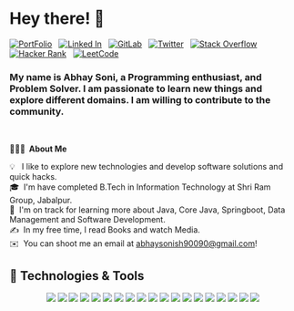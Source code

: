 # Hey there! :wave:

[![PortFolio](https://img.shields.io/badge/-PortFolio-B7472A?style=flat-informational&logo=codacy&logoColor=white)](https://abhaysoni0926.github.io/) &nbsp; 
[![Linked In](https://img.shields.io/badge/-LinkedIn-blue?style=flat-informational&logo=linkedin&logoColor=white)](https://www.linkedin.com/in/abhaysoni0926/) &nbsp; 
[![GitLab](https://img.shields.io/badge/-GitLab-330F63?style=flat-informational&logo=gitlab&logoColor=white)](https://gitlab.com/abhaysoni0926) &nbsp; 
[![Twitter](https://img.shields.io/badge/-Twitter-1DA1F2?style=flat-informational&logo=twitter&logoColor=white)](https://twitter.com/abhaysoni0926) &nbsp; 
[![Stack Overflow](https://img.shields.io/badge/-Stackoverflow-F48024?style=flat-informational&logo=stackoverflow&logoColor=white)](https://stackoverflow.com/users/14081529/abhaysoni0926) &nbsp; 
[![Hacker Rank](https://img.shields.io/badge/-HackerRank-2ec866?style=flat-informational&logo=hackerrank&logoColor=white)](https://www.hackerrank.com/abhaysoni0926) &nbsp; 
[![LeetCode](https://img.shields.io/badge/-LeetCode-FF8C00?style=flat-informational&logo=leetcode&logoColor=white)](https://leetcode.com/abhaysoni0926/) &nbsp; 

### My name is Abhay Soni, a Programming enthusiast, and Problem Solver. I am passionate to learn new things and explore different domains. I am willing to contribute to the community.
<br>

**👨🏻‍💻 &nbsp;About Me**

💡 &nbsp;&nbsp;I like to explore new technologies and develop software solutions and quick hacks.\
🎓 &nbsp;I'm have completed B.Tech in Information Technology at Shri Ram Group, Jabalpur.\
🌱 &nbsp;I'm on track for learning more about Java, Core Java, Springboot, Data Management and Software Development.\
✍️ &nbsp;In my free time, I read Books and watch Media.\
✉️ &nbsp;You can shoot me an email at abhaysonish90090@gmail.com!


## 🔧 Technologies & Tools
<p align='center'>
  <a href="https://github.com/abhaysoni0926"><img src="https://img.shields.io/badge/Code-Java-informational?style=flat&logo=java&logoColor=white&color=2bbc8a"/></a>
  <a href="https://github.com/abhaysoni0926"><img src="https://img.shields.io/badge/Code-Core%20Java-informational?style=flat&logo=corejava&logoColor=white&color=2bbc8a"/></a>
  <a href="https://github.com/abhaysoni0926"><img src="https://img.shields.io/badge/Code-SpringBoot-informational?style=flat&logo=springboot&logoColor=white&color=2bbc8a"/></a>
  <a href="https://github.com/abhaysoni0926"><img src="https://img.shields.io/badge/Code-Hibernate-informational?style=flat&logo=hibernate&logoColor=white&color=2bbc8a"/></a>
  <a href="https://github.com/abhaysoni0926"><img src="https://img.shields.io/badge/Code-MySql-informational?style=flat&logo=mysql&logoColor=white&color=2bbc8a"/></a>
  <a href="https://github.com/abhaysoni0926"><img src="https://img.shields.io/badge/Code-CPP-informational?style=flat&logo=c&logoColor=white&color=2bbc8a"/></a>
  <a href="https://github.com/abhaysoni0926"><img src="https://img.shields.io/badge/Code-Python-informational?style=flat&logo=python&logoColor=white&color=2bbc8a"/></a>
  <a href="https://github.com/abhaysoni0926"><img src="https://img.shields.io/badge/Code-JavaScript-informational?style=flat&logo=javascript&logoColor=white&color=2bbc8a"/></a>
  <a href="https://github.com/abhaysoni0926"><img src="https://img.shields.io/badge/Code-HTML-informational?style=flat&logo=html5&logoColor=white&color=2bbc8a"/></a>
  <a href="https://github.com/abhaysoni0926"><img src="https://img.shields.io/badge/Code-CSS-informational?style=flat&logo=css3&logoColor=white&color=2bbc8a"/></a>
  <a href="https://github.com/abhaysoni0926"><img src="https://img.shields.io/badge/Code-React%20Js-informational?style=flat&logo=react&logoColor=white&color=2bbc8a"/></a>
  <a href="https://github.com/abhaysoni0926"><img src="https://img.shields.io/badge/Code-Django-informational?style=flat&logo=django&logoColor=white&color=2bbc8a"/></a>
  <a href="https://github.com/abhaysoni0926"><img src="https://img.shields.io/badge/Code-Flutter-informational?style=flat&logo=flutter&logoColor=white&color=2bbc8a"/></a>
  <a href="https://github.com/abhaysoni0926"><img src="https://img.shields.io/badge/Code-Dart-informational?style=flat&logo=dart&logoColor=white&color=2bbc8a"/></a>
  <a href="https://github.com/abhaysoni0926"><img src="https://img.shields.io/badge/Code-Google%20Cloud%20Storage-informational?style=flat&logo=googlecloud&logoColor=white&color=2bbc8a"/></a>
  <a href="https://github.com/abhaysoni0926"><img src="https://img.shields.io/badge/Code-Docker-informational?style=flat&logo=docker&logoColor=white&color=2bbc8a"/></a>
  <a href="https://github.com/abhaysoni0926"><img src="https://img.shields.io/badge/Code-Pycharm-informational?style=flat&logo=pycharm&logoColor=white&color=2bbc8a"/></a>
  <a href="https://github.com/abhaysoni0926"><img src="https://img.shields.io/badge/Code-Visual%20Studio%20Code-informational?style=flat&logo=visual-studio-code&logoColor=white&color=2bbc8a"/></a>
  <a href="https://github.com/abhaysoni0926"><img src="https://img.shields.io/badge/Code-Figma-informational?style=flat&logo=figma&logoColor=white&color=2bbc8a"/></a>
  
</p>
